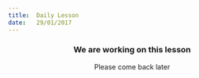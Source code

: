 ```yaml
---
title:  Daily Lesson
date:   29/01/2017
---
```


### <center>We are working on this lesson</center>
<center>Please come back later</center>